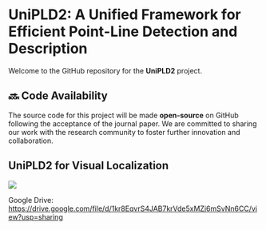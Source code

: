 # UniPLD2: A Unified Framework for Efficient Point-Line Detection and Description

Welcome to the GitHub repository for the **UniPLD2** project. 

## 🔜 Code Availability

The source code for this project will be made **open-source** on GitHub following the acceptance of the journal paper. We are committed to sharing our work with the research community to foster further innovation and collaboration.

## UniPLD2 for Visual Localization

[![](https://github.com/roylin1229/E2LSD/blob/main/loc_demo.gif)](https://drive.google.com/file/d/1kr8EqvrS4JAB7krVde5xMZj6mSvNn6CC/view?usp=sharing)  

Google Drive: https://drive.google.com/file/d/1kr8EqvrS4JAB7krVde5xMZj6mSvNn6CC/view?usp=sharing    

